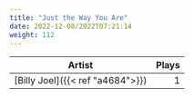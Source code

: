 ```yaml
---
title: "Just the Way You Are"
date: 2022-12-08/2022T07:21:14
weight: 112
---
```




 Artist | Plays 
----- | -----:
[Billy Joel]({{< ref "a4684">}}) | 1
